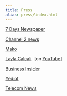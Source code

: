 ```yaml
---
title: Press
alias: press/index.html
---
```


<div class="center">

[7 Days Newspaper](press/7-Days-Bitcoin-2014-08-15.pdf)

[Channel 2 news](http://www.mako.co.il/news-channel2/Channel-2-Newscast/Article-1e7968297278641004.htm)

[Mako](http://mobile.mako.co.il/weekend-articles/Article-7151360809dc641006.htm?sCh=7d61bdd9ccbc4310&pId=1471243973&Partner=mw)

[Layla Calcali](http://mymoney.nana10.co.il/Article/?ArticleID=1046610)  [on [YouTube](https://www.youtube.com/watch?v=L66r23oIUrc)]

[Business Insider](http://www.businessinsider.com.au/bitcoin-hack-setback-2014-2)

[Yediot](http://www.mynet.co.il/articles/0,7340,L-4480117,00.html)

[Telecom News](http://www.telecomnews.co.il/site/detail/detail/detailDetail.asp?detail_id=4518697&seaWordPage=%D7%A9%D7%92%D7%A8%D7%99%D7%A8%D7%99%D7%9D)

</div>
